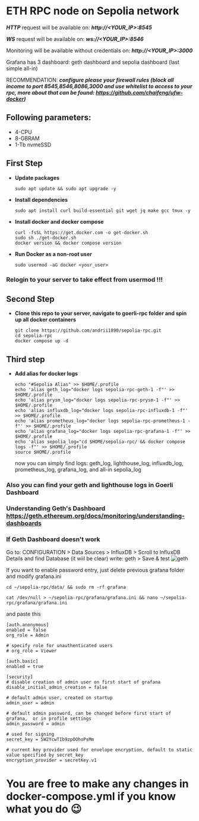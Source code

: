 # ETH RPC node on Sepolia network
 ***HTTP*** request will be available on: ***http://<YOUR_IP>:8545***
 
  ***WS*** request will be available on: ***ws://<YOUR_IP>:8546***
 
 Monitoring will be available without credentials on: ***http://<YOUR_IP>:3000***
 
 Grafana has 3 dashboard: geth dashboard and sepolia dashboard (last simple all-in)

 RECOMMENDATION:
 ***configure please your firewall rules (block all income to port 8545,8546,8086,3000 and use whitelist to access to your rpc, more about that can be found:   https://github.com/chaifeng/ufw-docker)***
 
## Following parameters:
- 4-CPU
- 8-GBRAM
- 1-Tb nvmeSSD

## First Step
- **Update packages**
    ```
    sudo apt update && sudo apt upgrade -y
    ```
- **Install dependencies**
     ```
     sudo apt install curl build-essential git wget jq make gcc tmux -y
     ```
- **Install docker and docker compose**
    ```
    curl -fsSL https://get.docker.com -o get-docker.sh
    sudo sh ./get-docker.sh
    docker version && docker compose version
    ```

- **Run Docker as a non-root user**
    ```
    sudo usermod -aG docker <your_user>
    ```

### Relogin to your server to take effect from usermod !!!

## Second Step 
- **Clone this repo to your server, navigate to goerli-rpc folder and spin up all docker containers**
    ```
    git clone https://github.com/andrii1890/sepolia-rpc.git
    cd sepolia-rpc
    docker compose up -d
    ```

## Third step
- **Add alias for docker logs**
    ```
    echo "#Sepolia Alias" >> $HOME/.profile
    echo 'alias geth_log="docker logs sepolia-rpc-geth-1 -f"' >> $HOME/.profile
    echo 'alias prysm_log="docker logs sepolia-rpc-prysm-1 -f"' >> $HOME/.profile
    echo 'alias influxdb_log="docker logs sepolia-rpc-influxdb-1 -f"' >> $HOME/.profile
    echo 'alias prometheus_log="docker logs sepolia-rpc-prometheus-1 -f"' >> $HOME/.profile
    echo 'alias grafana_log="docker logs sepolia-rpc-grafana-1 -f"' >> $HOME/.profile
    echo 'alias sepolia_log="cd $HOME/sepolia-rpc/ && docker compose logs -f"' >> $HOME/.profile
    source $HOME/.profile
    ```
    now you can simply find logs: geth_log, lighthouse_log, influxdb_log, prometheus_log, grafana_log, and all-in sepolia_log 
### Also you can find your geth and lighthouse logs in Goerli Dashboard   
### Understanding Geth's Dashboard https://geth.ethereum.org/docs/monitoring/understanding-dashboards

### If Geth Dashboard doesn't work
Go to: CONFIGURATION > Data Sources > InfluxDB > Scroll to InfluxDB Details and find Database (it wiil be clear) write: geth > Save & test
![geth](https://user-images.githubusercontent.com/95629373/230673978-bf5174c0-d652-4306-b0c0-499f3f150778.png)

If you want to enable password entry, just delete previous grafana folder and modify grafana.ini 
```
cd ~/sepolia-rpc/data/ && sudo rm -rf grafana
```
```
cat /dev/null > ~/sepolia-rpc/grafana/grafana.ini && nano ~/sepolia-rpc/grafana/grafana.ini
```

and paste this

```
[auth.anonymous]
enabled = false
org_role = Admin

# specify role for unauthenticated users
# org_role = Viewer

[auth.basic]
enabled = true

[security]
# disable creation of admin user on first start of grafana
disable_initial_admin_creation = false

# default admin user, created on startup
admin_user = admin

# default admin password, can be changed before first start of grafana,  or in profile settings
admin_password = admin

# used for signing
secret_key = SW2YcwTIb9zpOOhoPsMm

# current key provider used for envelope encryption, default to static value specified by secret_key
encryption_provider = secretKey.v1
```

# You are free to make any changes in docker-compose.yml if you know what you do :wink:
